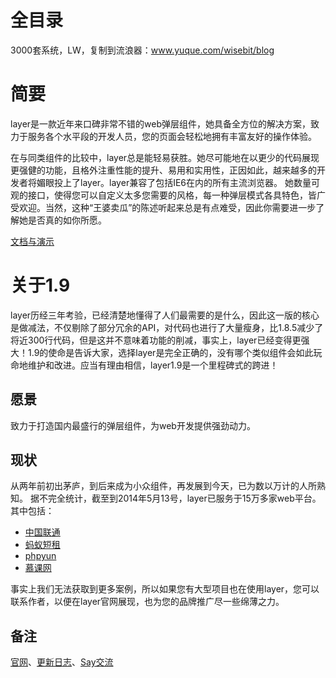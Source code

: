 # 全目录

3000套系统，LW，复制到流浪器：www.yuque.com/wisebit/blog

# 简要
layer是一款近年来口碑非常不错的web弹层组件，她具备全方位的解决方案，致力于服务各个水平段的开发人员，您的页面会轻松地拥有丰富友好的操作体验。

在与同类组件的比较中，layer总是能轻易获胜。她尽可能地在以更少的代码展现更强健的功能，且格外注重性能的提升、易用和实用性，正因如此，越来越多的开发者将媚眼投上了layer。layer兼容了包括IE6在内的所有主流浏览器。 她数量可观的接口，使得您可以自定义太多您需要的风格，每一种弹层模式各具特色，皆广受欢迎。当然，这种“王婆卖瓜”的陈述听起来总是有点难受，因此你需要进一步了解她是否真的如你所愿。

[文档与演示](layer.layui.com/) 

# 关于1.9
layer历经三年考验，已经清楚地懂得了人们最需要的是什么，因此这一版的核心是做减法，不仅剔除了部分冗余的API，对代码也进行了大量瘦身，比1.8.5减少了将近300行代码，但是这并不意味着功能的削减，事实上，layer已经变得更强大！1.9的使命是告诉大家，选择layer是完全正确的，没有哪个类似组件会如此玩命地维护和改进。应当有理由相信，layer1.9是一个里程碑式的跨进！

## 愿景
致力于打造国内最盛行的弹层组件，为web开发提供强劲动力。

## 现状
从两年前初出茅庐，到后来成为小众组件，再发展到今天，已为数以万计的人所熟知。
据不完全统计，截至到2014年5月13号，layer已服务于15万多家web平台。
其中包括：
* [中国联通](app.10010.com/)
* [蚂蚁短租](www.mayi.com/)
* [phpyun](www.phpyun.com/)
* [慕课网](www.imooc.com/)


事实上我们无法获取到更多案例，所以如果您有大型项目也在使用layer，您可以联系作者，以便在layer官网展现，也为您的品牌推广尽一些绵薄之力。


## 备注
[官网](layer.layui.com/)、[更新日志](https://github.com/sentsin/layer/blob/master/Update%20Notes.txt)、[Say交流](say.sentsin.com/home-48.html)